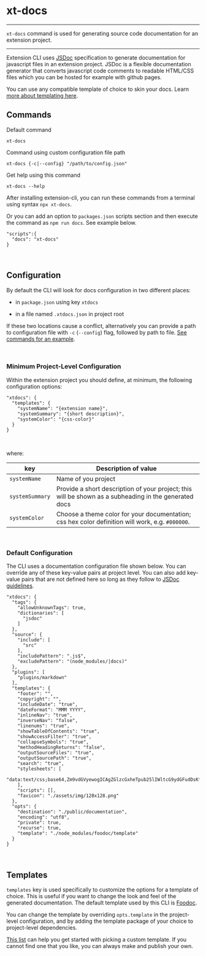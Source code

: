 # xt-docs

* * *

<p class='page-intro'><code>xt-docs</code> command is used for generating source code documentation for an extension project.</p>

* * *

Extension CLI uses [JSDoc](https://jsdoc.app/index.html) specification to generate documentation for javascript files in an extension project. JSDoc is a flexible documentation generator that converts javascript code comments to readable HTML/CSS files which you can be hosted for example with github pages.

You can use any compatible template of choice to skin your docs. Learn [more about templating here](#templates).


## Commands

Default command

```
xt-docs
```
 
Command using custom configuration file path

```
xt-docs {-c|--config} "/path/to/config.json"
```
 
Get help using this command

```
xt-docs --help
``` 

After installing extension-cli, you can run these commands from a terminal using syntax `npx xt-docs`.
 
 Or you can add an option to `packages.json` scripts section and then execute the command as `npm run docs`. See example below.
 
```
"scripts":{
  "docs": "xt-docs"
}
```

<br/>
  

## Configuration
 
By default the CLI will look for docs configuration in two different
places:

- in `package.json` using key `xtdocs`

- in a file named `.xtdocs.json` in project root

If these two locations cause a conflict, alternatively you can provide a path to configuration file with `-c` (`--config`) flag, followed by path to file. [See commands for an example](#commands).

<br/>

### Minimum Project-Level Configuration

Within the extension project you should define, at minimum, the following configuration options:

``` 
"xtdocs": {
  "templates": {
    "systemName": "{extension name}",
    "systemSummary": "{short description}",
    "systemColor": "{css-color}"
  }
}
```

<br/>

where:

| key | Description of value |
| --- | --- |
|`systemName`| Name of you project |
| `systemSummary` | Provide a short description of your project; this will be shown as a subheading in the generated docs |
| `systemColor` | Choose a theme color for your documentation; css hex color definition will work, e.g. `#000000`.

<br/>

### Default Configuration

The CLI uses a documentation configuration file shown below. You can override any of these key-value pairs at project level. You can also add key-value pairs that are not defined here so long as they follow to [JSDoc guidelines](https://jsdoc.app/about-configuring-jsdoc.html).

```
"xtdocs": {
  "tags": {
    "allowUnknownTags": true,
    "dictionaries": [
      "jsdoc"
    ]
  },
  "source": {
    "include": [
      "src"
    ],
    "includePattern": ".js$",
    "excludePattern": "(node_modules/|docs)"
  },
  "plugins": [
    "plugins/markdown"
  ],
  "templates": {
    "footer": "",
    "copyright": "",
    "includeDate": "true",
    "dateFormat": "MMM YYYY",
    "inlineNav": "true",
    "inverseNav": "false",
    "linenums": "true",
    "showTableOfContents": "true",
    "showAccessFilter": "true",
    "collapseSymbols": "true",
    "methodHeadingReturns": "false",
    "outputSourceFiles": "true",
    "outputSourcePath": "true",
    "search": "true",
    "stylesheets": [
      "data:text/css;base64,Zm9vdGVyewogICAgZGlzcGxheTpub25lIWltcG9ydGFudDsKfQ=="
    ],
    "scripts": [],
    "favicon": "./assets/img/128x128.png"
  },
  "opts": {
    "destination": "./public/documentation",
    "encoding": "utf8",
    "private": true,
    "recurse": true,
    "template": "./node_modules/foodoc/template"
  }
}
```

<br/>

## Templates

`templates` key is used specifically to customize the options for a template of choice. This is useful if you want to change the look and feel of the generated documentation. The default template used by this CLI is 
[Foodoc](https://github.com/steveush/foodoc#configuring-the-template). 

You can change the template by overriding `opts.template` in the project-level configuration, and by adding the template package of your choice to project-level dependencies.

[This list](https://cancerberosgx.github.io/jsdoc-templates-demo/demo/) can help you get started with picking a custom template. If you cannot find one that you like, you can always make and publish your own.



